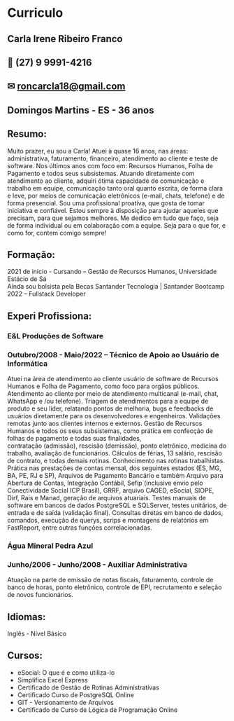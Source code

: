 # Curriculo

##  Carla Irene Ribeiro Franco
## 📱 (27) 9 9991-4216
## ✉ roncarcla18@gmail.com
##  Domingos Martins  - ES - 36 anos

## Resumo:
Muito prazer, eu sou a Carla! Atuei à quase 16 anos, nas áreas: administrativa, faturamento, financeiro, atendimento ao cliente e teste de software.
Nos últimos anos com foco em: Recursos Humanos, Folha de Pagamento e todos seus subsistemas.
Atuando diretamente com atendimento ao cliente, adquiri ótima capacidade de comunicação e trabalho em equipe, comunicação tanto oral quanto escrita,
de forma clara e leve, por meios de comunicação eletrônicos (e-mail, chats, telefone) e de forma presencial.
Sou uma profissional proativa, que gosta de tomar iniciativa e confiável.
Estou sempre à disposição para ajudar aqueles que precisam, para que sejamos melhores.
Me dedico em tudo que faço, seja de forma individual ou em colaboração com a equipe.
Seja para o que for, e como for, contem comigo sempre!

## Formação:
2021 de início - Cursando – Gestão de Recursos Humanos, Universidade Estácio de Sá   
Ainda sou bolsista pela Becas Santander Tecnologia | Santander Bootcamp 2022 – Fullstack Developer

## Experi Profissiona:
### E&L Produções de Software
### Outubro/2008 - Maio/2022 – Técnico de Apoio ao Usuário de Informática
Atuei na área de atendimento ao cliente usuário de software de Recursos Humanos e Folha de Pagamento, como foco para orgãos públicos.
Atendimento ao cliente por meio de atendimento multicanal (e-mail, chat, WhatsApp e /ou telefone).
Triagem de atendimentos para a equipe de produto e seu líder, relatando pontos de melhoria, bugs e feedbacks de usuários diretamente 
para os desenvolvedores e engenheiros. Validações remotas junto aos clientes internos e externos.  Gestão de Recursos Humanos e todos os seus subsistemas,
como prática em confecção de folhas de pagamento e todas suas finalidades,  
contratação (admissão), rescisão (demissão), ponto eletrônico, medicina do trabalho, avaliação de funcionários.
Cálculos de férias,  13 salário,  rescisão de contrato, e todas demais rotinas.
Conhecimento nas rotinas trabalhistas. Prática nas prestações de contas mensal, dos seguintes estados (ES, MG, BA, PE, RJ e SP),
Arquivos de Pagamento Bancário e também Arquivo para Abertura de Contas, Integração Contábil, Sefip (inclusive envio pelo Conectividade Social ICP Brasil), 
GRRF, arquivo CAGED, eSocial, SIOPE, Dirf, Rais e Manad, geração de arquivos atuariais. 
Testes manuais de software em bancos de dados PostgreSQL e SQLServer, testes unitários, de entrada e de saída (validação final).
Consultas diretas em banco de dados, comandos, execução de querys, scrips e montagens de relatórios em FastReport, entre outras funções correlacionadas.

### Água Mineral Pedra Azul
### Junho/2006 - Junho/2008 - Auxiliar Administrativa
Atuação na parte de emissão de notas fiscais, faturamento, controle de banco de horas, ponto eletrônico, controle de EPI, recrutamento e seleção de novos funcionários.

## Idiomas:
Inglês - Nível Básico

## Cursos:
 * eSocial: O que é e como utiliza-lo
 * Simplifica Excel Express
 * Certificado de Gestão de Rotinas Administrativas 
 *  Certificado Curso de PostgreSQL Online 
 *  GIT - Versionamento de Arquivos 
 *  Certificado de Curso de Lógica de Programação Online         

